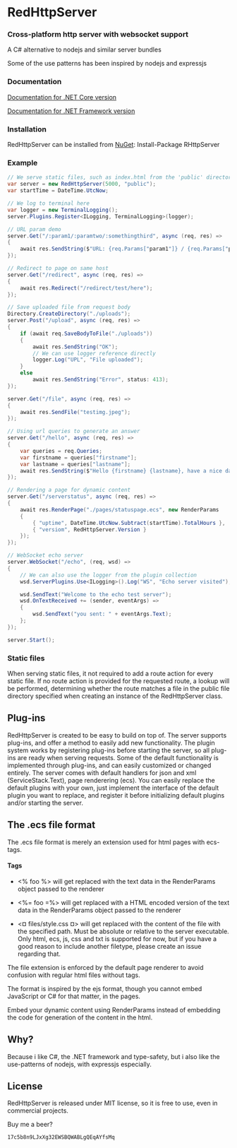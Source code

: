 # RedHttpServer
### Cross-platform http server with websocket support


A C# alternative to nodejs and similar server bundles

Some of the use patterns has been inspired by nodejs and expressjs

### Documentation
[Documentation for .NET Core version](https://rosenbjerg.dk/rhscore/docs/)

[Documentation for .NET Framework version](https://rosenbjerg.dk/rhs/docs/)

### Installation
RedHttpServer can be installed from [NuGet](https://www.nuget.org/packages/RHttpServer/): Install-Package RHttpServer

### Example
```csharp
// We serve static files, such as index.html from the 'public' directory
var server = new RedHttpServer(5000, "public");
var startTime = DateTime.UtcNow;

// We log to terminal here
var logger = new TerminalLogging();
server.Plugins.Register<ILogging, TerminalLogging>(logger);

// URL param demo
server.Get("/:param1/:paramtwo/:somethingthird", async (req, res) =>
{
    await res.SendString($"URL: {req.Params["param1"]} / {req.Params["paramtwo"]} / {req.Params["somethingthird"]}");
});

// Redirect to page on same host
server.Get("/redirect", async (req, res) =>
{
    await res.Redirect("/redirect/test/here");
});

// Save uploaded file from request body 
Directory.CreateDirectory("./uploads");
server.Post("/upload", async (req, res) =>
{
    if (await req.SaveBodyToFile("./uploads"))
    {
        await res.SendString("OK");
        // We can use logger reference directly
        logger.Log("UPL", "File uploaded");
    }
    else
        await res.SendString("Error", status: 413);
});

server.Get("/file", async (req, res) =>
{
    await res.SendFile("testimg.jpeg");
});

// Using url queries to generate an answer
server.Get("/hello", async (req, res) =>
{
    var queries = req.Queries;
    var firstname = queries["firstname"];
    var lastname = queries["lastname"];
    await res.SendString($"Hello {firstname} {lastname}, have a nice day");
});

// Rendering a page for dynamic content
server.Get("/serverstatus", async (req, res) =>
{
    await res.RenderPage("./pages/statuspage.ecs", new RenderParams
    {
        { "uptime", DateTime.UtcNow.Subtract(startTime).TotalHours },
        { "versiom", RedHttpServer.Version }
    });
});

// WebSocket echo server
server.WebSocket("/echo", (req, wsd) =>
{
    // We can also use the logger from the plugin collection 
    wsd.ServerPlugins.Use<ILogging>().Log("WS", "Echo server visited");

    wsd.SendText("Welcome to the echo test server");
    wsd.OnTextReceived += (sender, eventArgs) =>
    {
        wsd.SendText("you sent: " + eventArgs.Text);
    };
});

server.Start();
```
### Static files
When serving static files, it not required to add a route action for every static file.
If no route action is provided for the requested route, a lookup will be performed, determining whether the route matches a file in the public file directory specified when creating an instance of the RedHttpServer class.

## Plug-ins
RedHttpServer is created to be easy to build on top of. 
The server supports plug-ins, and offer a method to easily add new functionality.
The plugin system works by registering plug-ins before starting the server, so all plug-ins are ready when serving requests.
Some of the default functionality is implemented through plug-ins, and can easily customized or changed entirely.
The server comes with default handlers for json and xml (ServiceStack.Text), page renderering (ecs).
You can easily replace the default plugins with your own, just implement the interface of the default plugin you want to replace, and 
register it before initializing default plugins and/or starting the server.

## The .ecs file format
The .ecs file format is merely an extension used for html pages with ecs-tags.

#### Tags
- <% foo %> will get replaced with the text data in the RenderParams object passed to the renderer

- <%= foo =%> will get replaced with a HTML encoded version of the text data in the RenderParams object passed to the renderer

- <¤ files/style.css ¤> will get replaced with the content of the file with the specified path. Must be absolute or relative to the server executable. Only html, ecs, js, css and txt is supported for now, but if you have a good reason to include another filetype, please create an issue regarding that.


The file extension is enforced by the default page renderer to avoid confusion with regular html files without tags.

The format is inspired by the ejs format, though you cannot embed JavaScript or C# for that matter, in the pages.


Embed your dynamic content using RenderParams instead of embedding the code for generation of the content in the html.

## Why?
Because i like C#, the .NET framework and type-safety, but i also like the use-patterns of nodejs, with expressjs especially.

## License
RedHttpServer is released under MIT license, so it is free to use, even in commercial projects.

Buy me a beer? 
```
17c5b8n9LJxXg32EWSBQWABLgQEqAYfsMq
```
